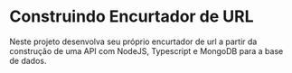 # Construindo Encurtador de URL

Neste projeto desenvolva seu próprio encurtador de url a partir da construção de uma API com NodeJS, Typescript e MongoDB para a base de dados.
